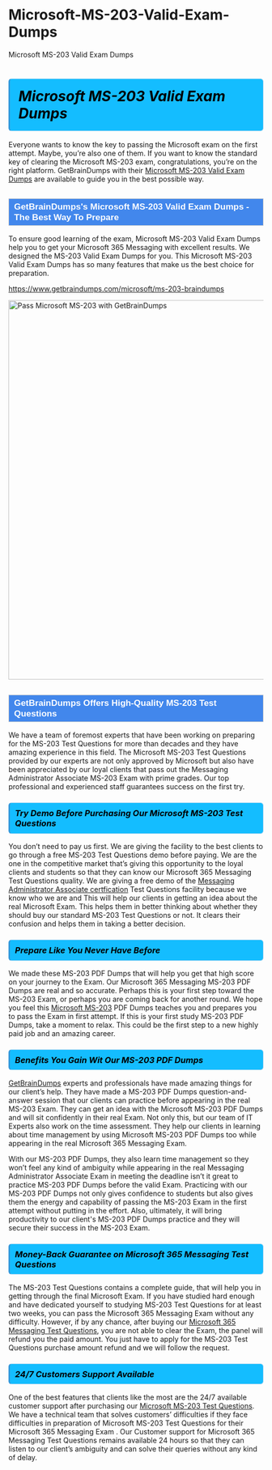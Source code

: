 # Microsoft-MS-203-Valid-Exam-Dumps
Microsoft MS-203 Valid Exam Dumps
<h1><strong><span style="display: block; color: #000000; background: #14BDFF; border: 0.5px solid #AED6F1; border-left: 3px solid #3498DB; padding: .6em; border-radius: 6px;">                     <em>Microsoft MS-203 <span class="exam_variation">Valid Exam Dumps</span> </em>                </span></strong>            </h1>                        <p>Everyone wants to know the key to passing the Microsoft exam on the first attempt. Maybe, you’re also one of them. If you want to know the standard key of             clearing the Microsoft MS-203 exam, congratulations, you’re on the right platform. GetBrainDumps with their             <a href="https://www.getbraindumps.com/microsoft/ms-203-braindumps">Microsoft MS-203 <span class="exam_variation">Valid Exam Dumps</span></a> are available to guide you in the best possible way.</p>                        <h2 style="background: #4287ec; border: 1px solid #cccccc; padding: 5px 10px;">                <span style="color: #ffffff;">                    <span style="font-size: 11pt;">                        <span style="line-height: normal;">                            <span style="font-family: Calibri,sans-serif;">                                <strong>                                    <span style="font-size: 13.0pt;">GetBrainDumps's Microsoft MS-203 <span class="exam_variation">Valid Exam Dumps</span> - The Best Way To Prepare</span>                                </strong>                            </span>                        </span>                    </span>                </span>            </h2>                        <p>To ensure good learning of the exam,  Microsoft MS-203 <span class="exam_variation">Valid Exam Dumps</span> help you to get your Microsoft 365 Messaging with excellent results.             We designed the MS-203 <span class="exam_variation">Valid Exam Dumps</span> for you. This Microsoft MS-203 <span class="exam_variation">Valid Exam Dumps</span> has so many features that make us the best choice for preparation.</p>                        <p><a href="https://www.getbraindumps.com/microsoft/ms-203-braindumps">https://www.getbraindumps.com/microsoft/ms-203-braindumps</a></p>                        <p><a href="https://www.getbraindumps.com/"><img src="https://www.getbraindumps.com/images/get-updated-exam-questions-with-discount-getbraindumps.jpg" class="postImage" alt="Pass Microsoft MS-203 with GetBrainDumps" width="750"></a></p>                            <h2 style="background: #4287ec; border: 1px solid #cccccc; padding: 5px 10px;">                <span style="color: #ffffff;">                    <span style="font-size: 11pt;">                        <span style="line-height: normal;">                            <span style="font-family: Calibri,sans-serif;">                                <strong>                                    <span style="font-size: 13.0pt;">GetBrainDumps Offers High-Quality MS-203 <span class="exam_variation2">Test Questions</span></span>                                </strong>                            </span>                        </span>                    </span>                </span>            </h2>                        <p>We have a team of foremost experts that have been working on preparing for the MS-203 <span class="exam_variation2">Test Questions</span>  for more than decades and they have             amazing experience in this field. The Microsoft MS-203 <span class="exam_variation2">Test Questions</span> provided by our experts are not only approved by Microsoft but also have been             appreciated by our loyal clients that pass out the Messaging Administrator Associate MS-203 Exam with prime grades. Our top professional and             experienced staff guarantees success on the first try.</p>                        <h3>                <strong>                    <span style="display: block; color: #000000; background: #14BDFF; border: 0.5px solid #AED6F1; border-left: 3px solid #3498DB; padding: .6em; border-radius: 6px;">                        <em>Try Demo Before Purchasing Our Microsoft MS-203 <span class="exam_variation2">Test Questions</span></em>                    </span>                </strong>            </h3>                        <p>You don’t need to pay us first. We are giving the facility to the best clients to go through a free MS-203 <span class="exam_variation2">Test Questions</span> demo before paying.             We are the one in the competitive market that’s giving this opportunity to the loyal clients and students so that they can know our             Microsoft 365 Messaging <span class="exam_variation2">Test Questions</span> quality. We are giving a free demo of the <a href="https://www.getbraindumps.com/microsoft/messaging-administrator-associate-braindumps.html">Messaging Administrator Associate certfication</a> <span class="exam_variation2">Test Questions</span> facility             because we know who we are and This will help our clients in getting an idea about the real Microsoft Exam. This helps them in better thinking             about whether they should buy our standard MS-203 <span class="exam_variation2">Test Questions</span> or not. It clears their confusion and helps them in taking a better decision.</p>                        <h3>                <strong>                    <span style="display: block; color: #000000; background: #14BDFF; border: 0.5px solid #AED6F1; border-left: 3px solid #3498DB; padding: .6em; border-radius: 6px;">                        <em>Prepare Like You Never Have Before</em>                    </span>                </strong>            </h3>                        <p>We made these MS-203 <span class="exam_variation3">PDF Dumps</span> that will help you get that high score on your journey to the Exam. Our Microsoft 365 Messaging MS-203 <span class="exam_variation3">PDF Dumps</span>             are real and so accurate. Perhaps this is your first step toward the MS-203 Exam, or perhaps you are coming back for another round. We hope             you feel this <a href="https://www.getbraindumps.com/microsoft-braindumps.html">Microsoft MS-203</a> <span class="exam_variation3">PDF Dumps</span> teaches you and prepares you to pass the Exam in first attempt. If this is your first study             MS-203 <span class="exam_variation3">PDF Dumps</span>, take a moment to relax. This could be the first step to a new highly paid job and an amazing career.</p>                        <h3>                <strong>                    <span style="display: block; color: #000000; background: #14BDFF; border: 0.5px solid #AED6F1; border-left: 3px solid #3498DB; padding: .6em; border-radius: 6px;">                        <em>Benefits You Gain Wit Our MS-203 <span class="exam_variation3">PDF Dumps</span></em>                    </span>                </strong>            </h3>                        <p><a href="https://www.getbraindumps.com/">GetBrainDumps</a> experts and professionals have made amazing things for our client’s help. They have made a MS-203 <span class="exam_variation3">PDF Dumps</span> question-and-answer session that             our clients can practice before appearing in the real MS-203 Exam. They can get an idea with the  Microsoft MS-203 <span class="exam_variation3">PDF Dumps</span> and will             sit confidently in their real Exam. Not only this, but our team of IT Experts also work on the time assessment. They help our clients in learning about             time management by using Microsoft MS-203 <span class="exam_variation3">PDF Dumps</span>  too while appearing in the real Microsoft 365 Messaging Exam. </p>                        <p>With our MS-203 <span class="exam_variation3">PDF Dumps</span>, they also learn time management so they won’t feel any kind of ambiguity while appearing in the real             Messaging Administrator Associate Exam in meeting the deadline isn’t it great to practice MS-203 <span class="exam_variation3">PDF Dumps</span> before the valid Exam. Practicing with             our MS-203 <span class="exam_variation3">PDF Dumps</span> not only gives confidence to students but also gives them the energy and capability of passing the MS-203 Exam in the first             attempt without putting in the effort. Also, ultimately, it will bring productivity to our client's MS-203 <span class="exam_variation3">PDF Dumps</span> practice and they will             secure their success in the MS-203 Exam.</p>                        <h3>                <strong>                    <span style="display: block; color: #000000; background: #14BDFF; border: 0.5px solid #AED6F1; border-left: 3px solid #3498DB; padding: .6em; border-radius: 6px;">                        <em>Money-Back Guarantee on Microsoft 365 Messaging <span class="exam_variation4">Test Questions</span></em>                    </span>                </strong>            </h3>                        <p>The MS-203 <span class="exam_variation4">Test Questions</span> contains a complete guide, that will help you in getting through the final Microsoft Exam. If you have studied hard enough and have             dedicated yourself to studying MS-203 <span class="exam_variation4">Test Questions</span> for at least two weeks, you can pass the Microsoft 365 Messaging Exam without any difficulty. However,             if by any chance, after buying our <a href="https://www.getbraindumps.com/microsoft/ms-203-braindumps">Microsoft 365 Messaging <span class="exam_variation4">Test Questions</span></a>, you are not able to clear the Exam, the panel will refund you the paid amount.             You just have to apply for the MS-203 <span class="exam_variation4">Test Questions</span> purchase amount refund and we will follow the request.</p>                        <h3>                <strong>                    <span style="display: block; color: #000000; background: #14BDFF; border: 0.5px solid #AED6F1; border-left: 3px solid #3498DB; padding: .6em; border-radius: 6px;">                        <em>24/7 Customers Support Available</em>                    </span>                </strong>            </h3>                        <p>One of the best features that clients like the most are the 24/7 available customer support after purchasing our <a href="https://www.getbraindumps.com/microsoft/ms-203-braindumps">Microsoft MS-203 <span class="exam_variation4">Test Questions</span></a>.             We have a technical team that solves customers’ difficulties if they face difficulties in preparation of Microsoft MS-203 <span class="exam_variation4">Test Questions</span> for             their Microsoft 365 Messaging Exam . Our Customer support for Microsoft 365 Messaging <span class="exam_variation4">Test Questions</span> remains available 24 hours so that they can listen to our             client’s ambiguity and can solve their queries without any kind of delay.</p>                    
